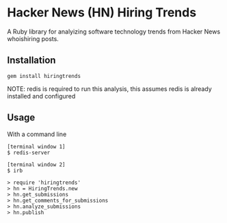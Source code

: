 # Hacker News (HN) Hiring Trends

A Ruby library for analyizing software technology trends from Hacker News whoishiring posts.

## Installation

    gem install hiringtrends


NOTE: redis is required to run this analysis, this assumes redis is already installed and configured

## Usage

With a command line

    [terminal window 1]
    $ redis-server

    [terminal window 2]
    $ irb

    > require 'hiringtrends'
    > hn = HiringTrends.new
    > hn.get_submissions
    > hn.get_comments_for_submissions
    > hn.analyze_submissions
    > hn.publish
